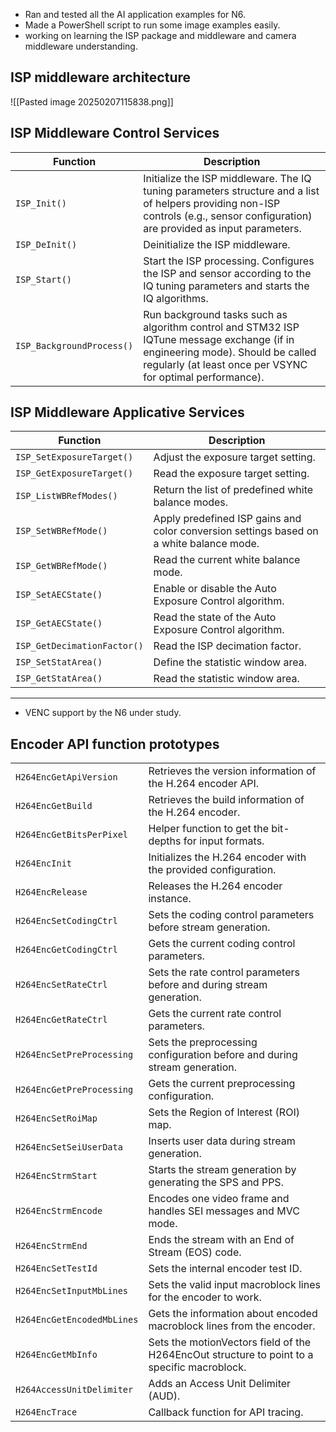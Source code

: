 - Ran and tested all the AI application examples for N6.
- Made a PowerShell script to run some image examples easily.
- working on learning the ISP package and middleware  and camera middleware understanding.

## ISP middleware architecture
![[Pasted image 20250207115838.png]]


## ISP Middleware Control Services

| Function            | Description                                                                 |
|---------------------|-----------------------------------------------------------------------------|
| `ISP_Init()`        | Initialize the ISP middleware. The IQ tuning parameters structure and a list of helpers providing non-ISP controls (e.g., sensor configuration) are provided as input parameters. |
| `ISP_DeInit()`      | Deinitialize the ISP middleware.                                            |
| `ISP_Start()`       | Start the ISP processing. Configures the ISP and sensor according to the IQ tuning parameters and starts the IQ algorithms. |
| `ISP_BackgroundProcess()` | Run background tasks such as algorithm control and STM32 ISP IQTune message exchange (if in engineering mode). Should be called regularly (at least once per VSYNC for optimal performance). |

## ISP Middleware Applicative Services

| Function                    | Description                                                                             |
| --------------------------- | --------------------------------------------------------------------------------------- |
| `ISP_SetExposureTarget()`   | Adjust the exposure target setting.                                                     |
| `ISP_GetExposureTarget()`   | Read the exposure target setting.                                                       |
| `ISP_ListWBRefModes()`      | Return the list of predefined white balance modes.                                      |
| `ISP_SetWBRefMode()`        | Apply predefined ISP gains and color conversion settings based on a white balance mode. |
| `ISP_GetWBRefMode()`        | Read the current white balance mode.                                                    |
| `ISP_SetAECState()`         | Enable or disable the Auto Exposure Control algorithm.                                  |
| `ISP_GetAECState()`         | Read the state of the Auto Exposure Control algorithm.                                  |
| `ISP_GetDecimationFactor()` | Read the ISP decimation factor.                                                         |
| `ISP_SetStatArea()`         | Define the statistic window area.                                                       |
| `ISP_GetStatArea()`         | Read the statistic window area.                                                         |

---

- VENC support by the N6 under study. 

## Encoder API function prototypes

|                            |                                                                                             |
| -------------------------- | ------------------------------------------------------------------------------------------- |
| `H264EncGetApiVersion`     | Retrieves the version information of the H.264 encoder API.                                 |
| `H264EncGetBuild`          | Retrieves the build information of the H.264 encoder.                                       |
| `H264EncGetBitsPerPixel`   | Helper function to get the bit-depths for input formats.                                    |
| `H264EncInit`              | Initializes the H.264 encoder with the provided configuration.                              |
| `H264EncRelease`           | Releases the H.264 encoder instance.                                                        |
| `H264EncSetCodingCtrl`     | Sets the coding control parameters before stream generation.                                |
| `H264EncGetCodingCtrl`     | Gets the current coding control parameters.                                                 |
| `H264EncSetRateCtrl`       | Sets the rate control parameters before and during stream generation.                       |
| `H264EncGetRateCtrl`       | Gets the current rate control parameters.                                                   |
| `H264EncSetPreProcessing`  | Sets the preprocessing configuration before and during stream generation.                   |
| `H264EncGetPreProcessing`  | Gets the current preprocessing configuration.                                               |
| `H264EncSetRoiMap`         | Sets the Region of Interest (ROI) map.                                                      |
| `H264EncSetSeiUserData`    | Inserts user data during stream generation.                                                 |
| `H264EncStrmStart`         | Starts the stream generation by generating the SPS and PPS.                                 |
| `H264EncStrmEncode`        | Encodes one video frame and handles SEI messages and MVC mode.                              |
| `H264EncStrmEnd`           | Ends the stream with an End of Stream (EOS) code.                                           |
| `H264EncSetTestId`         | Sets the internal encoder test ID.                                                          |
| `H264EncSetInputMbLines`   | Sets the valid input macroblock lines for the encoder to work.                              |
| `H264EncGetEncodedMbLines` | Gets the information about encoded macroblock lines from the encoder.                       |
| `H264EncGetMbInfo`         | Sets the motionVectors field of the H264EncOut structure to point to a specific macroblock. |
| `H264AccessUnitDelimiter`  | Adds an Access Unit Delimiter (AUD).                                                        |
| `H264EncTrace`             | Callback function for API tracing.                                                          |
